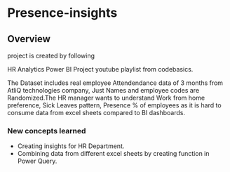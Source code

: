 # Presence-insights
## Overview
project is created by following 

HR Analytics Power BI Project youtube playlist from codebasics.

The Dataset includes real employee Attendendance data of 3 months from AtliQ technologies company, Just Names and employee codes are Randomized.The HR manager wants to understand Work from home preference, Sick Leaves pattern, Presence % of employees as it is hard to consume data from excel sheets compared to BI dashboards.

### New concepts learned
* Creating insights for HR Department.
* Combining data from different excel sheets by creating function in Power Query.
